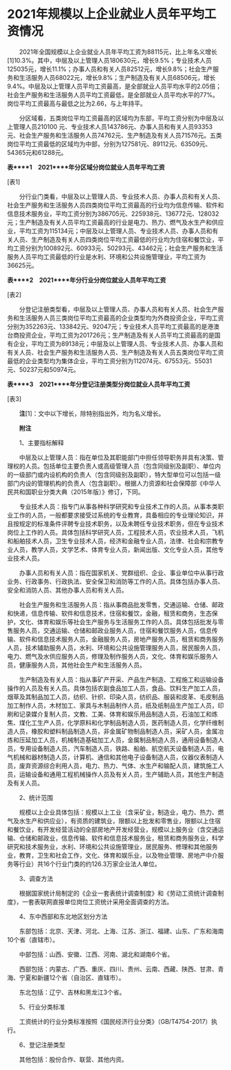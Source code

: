 # 2021年规模以上企业就业人员年平均工资情况

　　2021年全国规模以上企业就业人员年平均工资为88115元，比上年名义增长\[1\]10.3%。其中，中层及以上管理人员180630元，增长9.5%；专业技术人员125035元，增长11.1%；办事人员和有关人员82512元，增长9.8%；社会生产服务和生活服务人员68022元，增长9.8%；生产制造及有关人员68506元，增长9.4%。中层及以上管理人员平均工资最高，是全部就业人员平均水平的2.05倍；社会生产服务和生活服务人员平均工资最低，是全部就业人员平均水平的77%。岗位平均工资最高与最低之比为2.66，与上年持平。

　　分区域看，五类岗位平均工资最高的区域均为东部，平均工资分别为中层及以上管理人员210100 元、专业技术人员143786元、办事人员和有关人员93353元、社会生产服务和生活服务人员74762元、生产制造及有关人员71576元。五类岗位平均工资最低的区域均为中部，分别为127581元、89112元、63509元、54365元和61288元。

**表****1**　**2021****年分区域分岗位就业人员年平均工资**

\[表1\]

　　分行业门类看，中层及以上管理人员、专业技术人员、办事人员和有关人员、社会生产服务和生活服务人员四类岗位平均工资最高的行业均为信息传输、软件和信息技术服务业，平均工资分别为386705元、225938元、136772元、128032元；生产制造及有关人员平均工资最高的行业是电力、热力、燃气及水生产和供应业，平均工资为115134元；中层及以上管理人员、专业技术人员、办事人员和有关人员、生产制造及有关人员四类岗位平均工资最低的行业均为住宿和餐饮业，平均工资分别为100892元、60933元、50293元、43462元；社会生产服务和生活服务人员平均工资最低的行业是水利、环境和公共设施管理业，平均工资为36625元。

**表****2**　**2021****年分行业分岗位就业人员年平均工资**

\[表2\]

　　分登记注册类型看，中层及以上管理人员、办事人员和有关人员、社会生产服务和生活服务人员三类岗位平均工资最高的企业类型均为外商投资企业，平均工资分别为352263元、133842元、92047元；专业技术人员平均工资最高的是港澳台商投资企业，平均工资为201726元；生产制造及有关人员平均工资最高的是国有企业，平均工资为89138元；中层及以上管理人员、专业技术人员、办事人员和有关人员、社会生产服务和生活服务人员、生产制造及有关人员五类岗位平均工资最低的企业类型均为集体企业，平均工资分别为112074元、67553元、55031元、50237元和50974元。

**表****3**　**2021****年分登记注册类型分岗位就业人员年平均工资**

\[表3\]

　　**注**\[1\]：文中以下增长，除特别指出外，均为名义增长。

　　**附注**

　　1、主要指标解释

　　中层及以上管理人员：指在单位及其职能部门中担任领导职务并具有决策、管理权的人员。包括单位主要负责人或高级管理人员（包含同级别及副职）、单位内的一级部门或内设机构的负责人（包含同级别及副职），特大型单位可以包括一级部门内设的管理机构的负责人（包含副职）。根据人力资源和社会保障部《中华人民共和国职业分类大典（2015年版）》修订，下同。

　　专业技术人员：指专门从事各种科学研究和专业技术工作的人员。从事本类职业工作的人员，一般都要求接受过系统的专业教育，具备相应的专业理论知识，并且按规定的标准条件评聘专业技术职务，以及未聘任专业技术职务，但在专业技术岗位上工作的人员。具体包括科学研究人员，工程技术人员，农业技术人员，飞机和船舶技术人员，卫生专业技术人员，经济和金融专业人员，法律、社会和宗教专业人员，教学人员，文学艺术、体育专业人员，新闻出版、文化专业人员，其他专业技术人员。

　　办事人员和有关人员：指在国家机关、党群组织、企业、事业单位中从事行政业务、行政事务、行政执法、安全保卫和消防等工作的人员。具体包括办事人员、安全和消防人员、其他办事人员和有关人员。

　　社会生产服务和生活服务人员：指从事商品批发零售，交通运输、仓储、邮政和快递，信息传输、软件和信息技术，住宿和餐饮，金融，租赁和商务，生态保护，文化、体育和娱乐等社会生产服务与生活服务工作的人员。具体包括批发与零售服务人员，交通运输、仓储和邮政业服务人员，住宿和餐饮服务人员，信息传输、软件和信息技术服务人员，金融服务人员，房地产服务人员，租赁和商务服务人员，技术辅助服务人员，水利、环境和公共设施管理服务人员，居民服务人员，电力、燃气及水供应服务人员，修理及制作服务人员，文化、体育和娱乐服务人员，健康服务人员，其他社会生产和生活服务人员。

　　生产制造及有关人员：指从事矿产开采、产品生产制造、工程施工和运输设备操作的人员及有关人员。具体包括农副食品加工人员，食品、饮料生产加工人员，烟草及其制品加工人员，纺织、针织、印染人员，纺织品、服装和皮革、毛皮制品加工制作人员，木材加工、家具与木制品制作人员，纸及纸制品生产加工人员，印刷和记录媒介复制人员，文教、工美、体育和娱乐用品制造人员，石油加工和炼焦、煤化工生产人员，化学原料和化学制品制造人员，医药制造人员，化学纤维制造人员，橡胶和塑料制品制造人员，非金属矿物制品制造人员，采矿人员，金属冶炼和压延加工人员，机械制造基础加工人员，金属制品制造人员，通用设备制造人员，专用设备制造人员，汽车制造人员，铁路、船舶、航空航天设备制造人员，电气机械和器材制造人员，计算机、通信和其他电子设备制造人员，仪器仪表制造人员，废弃资源综合利用人员，电力、热力、气体、水生产和输配人员，建筑施工人员，运输设备和通用工程机械操作人员及有关人员，生产辅助人员，其他生产制造及有关人员。

　　2、统计范围

　　规模以上企业具体包括：规模以上工业（含采矿业，制造业，电力、热力、燃气及水生产和供应业），有资质的建筑业，限额以上批发和零售业，限额以上住宿和餐饮业，有开发经营活动的全部房地产开发经营业，规模以上服务业（含交通运输、仓储和邮政业，信息传输、软件和信息技术服务业，租赁和商务服务业，科学研究和技术服务业，水利、环境和公共设施管理业，居民服务、修理和其他服务业，教育，卫生和社会工作，文化、体育和娱乐业，以及物业管理、房地产中介服务等行业）共16个行业门类的约126.3万家企业法人单位。

　　3、调查方法

　　根据国家统计局制定的《企业一套表统计调查制度》和《劳动工资统计调查制度》，一套表联网直报单位岗位工资统计采用全面调查的方法。

　　4、东中西部和东北地区划分方法

　　东部包括：北京、天津、河北、上海、江苏、浙江、福建、山东、广东和海南10个省（直辖市）。

　　中部包括：山西、安徽、江西、河南、湖北和湖南6个省。

　　西部包括：内蒙古、广西、重庆、四川、贵州、云南、西藏、陕西、甘肃、青海、宁夏和新疆12个省（自治区、直辖市）。

　　东北包括：辽宁、吉林和黑龙江3个省。

　　5、行业分类标准

　　工资统计的行业分类标准按照《国民经济行业分类》（GB/T4754-2017）执行。

　　6、登记注册类型

　　其他包括：股份合作、联营、其他内资。